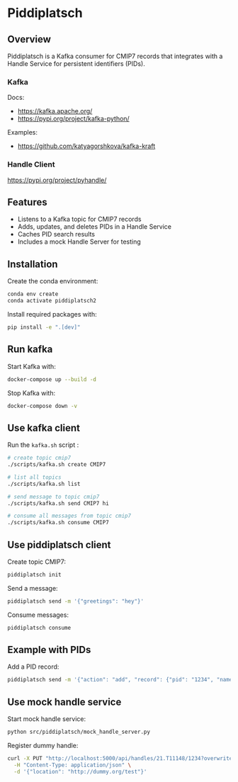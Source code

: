 # Piddiplatsch

## Overview
Piddiplatsch is a Kafka consumer for CMIP7 records that integrates with a Handle Service for persistent identifiers (PIDs).

### Kafka

Docs:

* https://kafka.apache.org/
* https://pypi.org/project/kafka-python/

Examples:
* https://github.com/katyagorshkova/kafka-kraft

### Handle Client

https://pypi.org/project/pyhandle/


## Features
- Listens to a Kafka topic for CMIP7 records
- Adds, updates, and deletes PIDs in a Handle Service
- Caches PID search results
- Includes a mock Handle Server for testing

## Installation

Create the conda environment:
```sh
conda env create
conda activate piddiplatsch2
```

Install required packages with:
```sh
pip install -e ".[dev]"
```

## Run kafka

Start Kafka with:
```sh
docker-compose up --build -d
```

Stop Kafka with:
```sh
docker-compose down -v
```

## Use kafka client

Run the `kafka.sh` script :

```sh
# create topic cmip7
./scripts/kafka.sh create CMIP7

# list all topics
./scripts/kafka.sh list

# send message to topic cmip7
./scripts/kafka.sh send CMIP7 hi

# consume all messages from topic cmip7
./scripts/kafka.sh consume CMIP7  
```

## Use piddiplatsch client

Create topic CMIP7:
```sh
piddiplatsch init
```

Send a message:
```sh
piddiplatsch send -m '{"greetings": "hey"}'
```

Consume messages:
```sh
piddiplatsch consume
```

## Example with PIDs

Add a PID record:
```sh
piddiplatsch send -m '{"action": "add", "record": {"pid": "1234", "name": "tas-2025-04-16.nc"}}'
```

## Use mock handle service

Start mock handle service:
```sh
python src/piddiplatsch/mock_handle_server.py
```

Register dummy handle:
```sh
curl -X PUT "http://localhost:5000/api/handles/21.T11148/1234?overwrite=true" \
  -H "Content-Type: application/json" \
  -d '{"location": "http://dummy.org/test"}'
```


